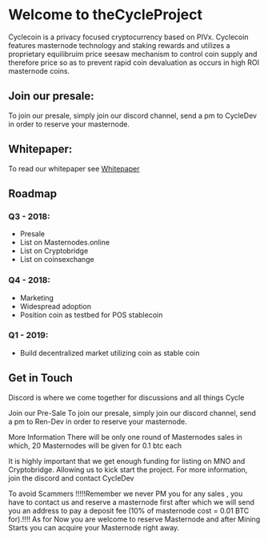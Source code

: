 # Welcome to theCycleProject

Cyclecoin is a privacy focused cryptocurrency based on PIVx. Cyclecoin features masternode 
technology and staking rewards and utilizes a proprietary equilibruim price seesaw mechanism to 
control coin supply and therefore price so as to prevent rapid coin devaluation as occurs in 
high ROI masternode coins.

## Join our presale:
To join our presale, simply join our discord channel,
send a pm to CycleDev in order to reserve your masternode.

## Whitepaper:
To read our whitepaper see [Whitepaper](thecycleproject.github.io/whitepaper.md)

## Roadmap

### Q3 - 2018:
 - Presale
 - List on Masternodes.online
 - List on Cryptobridge
 - List on coinsexchange

### Q4 - 2018:
  - Marketing
  - Widespread adoption
  - Position coin as testbed for POS stablecoin

### Q1 - 2019:
  - Build decentralized market utilizing coin as stable coin
  
## Get in Touch
Discord is where we come together for discussions and all things Cycle

Join our Pre-Sale
To join our presale, simply join our discord channel,
send a pm to Ren-Dev in order to reserve your masternode.

More Information
There will be only one round of Masternodes sales in which,
20 Masternodes will be given for 0.1 btc each

It is highly important that we get enough funding for listing on MNO and Cryptobridge. 
Allowing us to kick start the project. For more information, join the discord and contact CycleDev 

To avoid Scammers
!!!!!Remember we never PM you for any sales , you have to contact us and reserve a masternode first after which we will send you an address to pay a deposit fee (10% of masternode cost = 0.01 BTC for).!!!! 
As for Now you are welcome to reserve Masternode and after Mining Starts you can acquire your Masternode 
right away.

